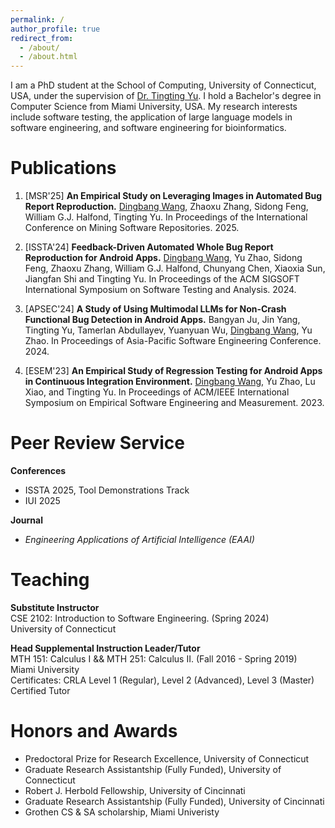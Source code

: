 ```yaml
---
permalink: /
author_profile: true
redirect_from: 
  - /about/
  - /about.html
---
```


I am a PhD student at the School of Computing, University of Connecticut, USA, under the supervision of [Dr. Tingting Yu](https://tingting-yu.scholar.uconn.edu). I hold a Bachelor's degree in Computer Science from Miami University, USA. My research interests include software testing,  the application of large language models in software engineering, and software engineering for bioinformatics.

Publications
======
1. [MSR'25] **An Empirical Study on Leveraging Images in Automated Bug Report Reproduction.** <ins>Dingbang Wang</ins>, Zhaoxu Zhang, Sidong Feng, William G.J. Halfond, Tingting Yu.  In Proceedings of the International Conference on Mining Software Repositories. 2025.
   
2. [ISSTA'24] **Feedback-Driven Automated Whole Bug Report Reproduction for Android Apps.** <ins>Dingbang Wang</ins>, Yu Zhao, Sidong Feng, Zhaoxu Zhang, William G.J. Halfond, Chunyang Chen, Xiaoxia Sun, Jiangfan Shi and Tingting Yu. In Proceedings of the ACM SIGSOFT International Symposium on Software Testing and Analysis. 2024.

3. [APSEC'24] **A Study of Using Multimodal LLMs for Non-Crash Functional Bug Detection in Android Apps.**
Bangyan Ju, Jin Yang, Tingting Yu, Tamerlan Abdullayev, Yuanyuan Wu, <ins>Dingbang Wang</ins>, Yu Zhao. 
In Proceedings of Asia-Pacific Software Engineering Conference. 2024.

4. [ESEM'23] **An Empirical Study of Regression Testing for Android Apps in Continuous Integration Environment.** <ins>Dingbang Wang</ins>, Yu Zhao, Lu Xiao, and Tingting Yu.  In Proceedings of ACM/IEEE International Symposium on Empirical Software Engineering and Measurement. 2023.

Peer Review Service
======
**Conferences**  
- ISSTA 2025, Tool Demonstrations Track  
- IUI 2025

**Journal**  
- *Engineering Applications of Artificial Intelligence (EAAI)*


Teaching
======
**Substitute Instructor**
<br> CSE 2102: Introduction to Software Engineering. (Spring 2024)
<br> University of Connecticut

**Head Supplemental Instruction Leader/Tutor**
<br> MTH 151:  Calculus I && MTH 251: Calculus II. (Fall 2016 - Spring 2019)
<br> Miami University 
<br> Certificates: CRLA Level 1 (Regular), Level 2 (Advanced), Level 3 (Master) Certified Tutor 

Honors and Awards
======
* Predoctoral Prize for Research Excellence, University of Connecticut
* Graduate Research Assistantship (Fully Funded), University of Connecticut 
* Robert J. Herbold Fellowship, University of Cincinnati
* Graduate Research Assistantship (Fully Funded), University of Cincinnati 
* Grothen CS & SA scholarship, Miami Univeristy





